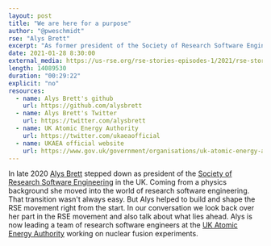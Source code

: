 ```yaml
---
layout: post
title: "We are here for a purpose"
author: "@pweschmidt"
rse: "Alys Brett"
excerpt: "As former president of the Society of Research Software Engineering Alys Brett has a unique insight into the RSE movement and where it's heading."
date: 2021-01-28 8:30:00
external_media: https://us-rse.org/rse-stories-episodes-1/2021/rse-stories-alys-brett-episode-50.mp3
length: 14089530
duration: "00:29:22"
explicit: "no"
resources:
  - name: Alys Brett's github
    url: https://github.com/alysbrett 
  - name: Alys Brett's Twitter
    url: https://twitter.com/alysbrett
  - name: UK Atomic Energy Authority
    url: https://twitter.com/ukaeaofficial 
  - name: UKAEA official website
    url: https://www.gov.uk/government/organisations/uk-atomic-energy-authority
--- 
```


In late 2020 [Alys Brett](https://github.com/alysbrett) stepped down as president of the [Society of Research Software Engineering](https://society-rse.org) in the UK. Coming from a physics background she moved into the world of research software engineering. That transition wasn't always easy. But Alys helped to build and shape the RSE movement right from the start. In our conversation we look back over her part in the RSE movement and also talk about what lies ahead. Alys is now leading a team of research software engineers at the 
[UK Atomic Energy Authority](https://www.gov.uk/government/organisations/uk-atomic-energy-authority) working on nuclear fusion experiments.